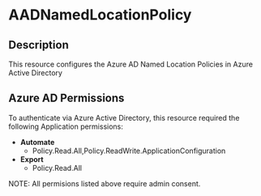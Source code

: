 # AADNamedLocationPolicy

## Description

This resource configures the Azure AD Named Location Policies in Azure Active Directory

## Azure AD Permissions

To authenticate via Azure Active Directory, this resource required the following Application permissions:

* **Automate**
  * Policy.Read.All,Policy.ReadWrite.ApplicationConfiguration
* **Export**
  * Policy.Read.All

NOTE: All permisions listed above require admin consent.
